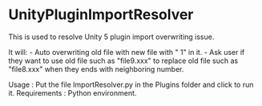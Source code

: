 # UnityPluginImportResolver

This is used to resolve Unity 5 plugin import overwriting issue.

It will: 
    - Auto overwriting old file with new file with " 1" in it.
    - Ask user if they want to use old file such as "file9.xxx" to replace old file such as "file8.xxx" when they ends with neighboring number.


Usage : Put the file ImportResolver.py in the Plugins folder and click to run it.
Requirements : Python environment.
